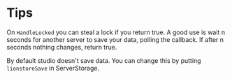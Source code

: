 # Tips

On `HandleLocked` you can steal a lock if you return true. A good use is wait n seconds for another server to save your data, polling the callback. If after n seconds nothing changes, return true.

By default studio doesn't save data. You can change this by putting `lionstoreSave` in ServerStorage.
